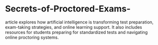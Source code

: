 # Secrets-of-Proctored-Exams-
article explores how artificial intelligence is transforming test preparation, exam-taking strategies, and online learning support. It also includes resources for students preparing for standardized tests and navigating online proctoring systems.
